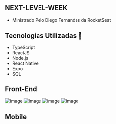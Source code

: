 ## NEXT-LEVEL-WEEK
- Ministrado Pelo Diego Fernandes da RocketSeat

## Tecnologias Utilizadas 🚀
- TypeScript
- ReactJS
- Node.js
- React Native
- Expo
- SQL

## Front-End
![image](https://user-images.githubusercontent.com/63013756/83979804-567a7880-a8e7-11ea-8d2b-df7a4e3ec93e.png)
![image](https://user-images.githubusercontent.com/63013756/83979810-65612b00-a8e7-11ea-8f3c-0ddfcad0b90d.png)
![image](https://user-images.githubusercontent.com/63013756/83979821-7c078200-a8e7-11ea-92e6-d77ae9782b5b.png)
![image](https://user-images.githubusercontent.com/63013756/83979839-92154280-a8e7-11ea-8083-0a42059652a7.png)


## Mobile